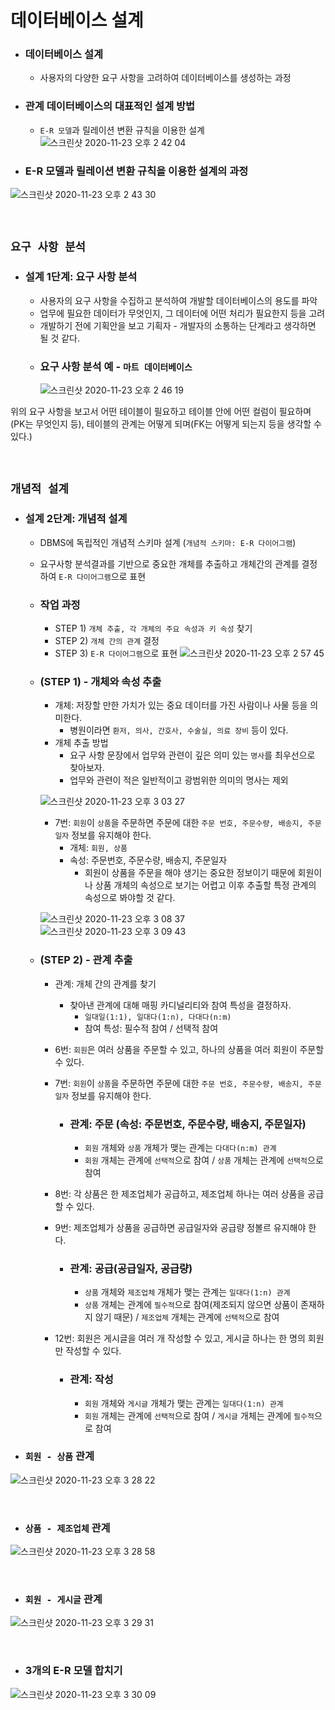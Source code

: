 # 데이터베이스 설계

- ### 데이터베이스 설계
    - 사용자의 다양한 요구 사항을 고려하여 데이터베이스를 생성하는 과정
    
- ### 관계 데이터베이스의 대표적인 설계 방법
    - `E-R 모델`과 릴레이션 변환 규칙을 이용한 설계
    ![스크린샷 2020-11-23 오후 2 42 04](https://user-images.githubusercontent.com/45676906/99932029-18d8b180-2d9a-11eb-8b76-86174fa199f9.png)
    
    
- ### E-R 모델과 릴레이션 변환 규칙을 이용한 설계의 과정

![스크린샷 2020-11-23 오후 2 43 30](https://user-images.githubusercontent.com/45676906/99932072-432a6f00-2d9a-11eb-9091-ba344f610a64.png)

<br>

## `요구 사항 분석`

- ### 설계 1단계: 요구 사항 분석
    - 사용자의 요구 사항을 수집하고 분석하여 개발할 데이터베이스의 용도를 파악
    - 업무에 필요한 데이터가 무엇인지, 그 데이터에 어떤 처리가 필요한지 등을 고려
    - 개발하기 전에 기획안을 보고 기획자 - 개발자의 소통하는 단계라고 생각하면 될 것 같다.
    - ### 요구 사항 분석 예 - `마트 데이터베이스`
        ![스크린샷 2020-11-23 오후 2 46 19](https://user-images.githubusercontent.com/45676906/99932176-a7e5c980-2d9a-11eb-9685-2386908b5279.png)
        
위의 요구 사항을 보고서 어떤 테이블이 필요하고 테이블 안에 어떤 컬럼이 필요하며(PK는 무엇인지 등), 테이블의 관계는 어떻게 되며(FK는 어떻게 되는지 등을 생각할 수 있다.)

<br>

## `개념적 설계`

- ### 설계 2단계: 개념적 설계
    - DBMS에 독립적인 개념적 스키마 설계 (`개념적 스키마: E-R 다이어그램`)
    - 요구사항 분석결과를 기반으로 중요한 개체를 추출하고 개체간의 관계를 결정하여 `E-R 다이어그램`으로 표현
    - ### 작업 과정
        - STEP 1) `개체 추출, 각 개체의 주요 속성과 키 속성` 찾기
        - STEP 2) `개체 간의 관계` 결정
        - STEP 3) `E-R 다이어그램`으로 표현
        ![스크린샷 2020-11-23 오후 2 57 45](https://user-images.githubusercontent.com/45676906/99932710-40307e00-2d9c-11eb-91c4-1787b53ff04f.png)
    
    - ### (STEP 1) - 개체와 속성 추출    
        - 개체: 저장할 만한 가치가 있는 중요 데이터를 가진 사람이나 사물 등을 의미한다.
            - 병원이라면 `환저, 의사, 간호사, 수술실, 의료 장비` 등이 있다.
        - 개체 추출 방법
            - 요구 사항 문장에서 업무와 관련이 깊은 의미 있는 `명사`를 최우선으로 찾아보자.
            - 업무와 관련이 적은 일반적이고 광범위한 의미의 명사는 제외
           
       ![스크린샷 2020-11-23 오후 3 03 27](https://user-images.githubusercontent.com/45676906/99932989-0ca22380-2d9d-11eb-8d22-189813aacc14.png)
        
       - 7번: `회원`이 `상품`을 주문하면 주문에 대한 `주문 번호, 주문수량, 배송지, 주문일자` 정보를 유지해야 한다.
            - 개체: `회원, 상품`
            - 속성: 주문번호, 주문수량, 배송지, 주문일자
                - 회원이 상품을 주문을 해야 생기는 중요한 정보이기 때문에 회원이나 상품 개체의 속성으로 보기는 어렵고 이후 추출할 특정 관계의 속성으로 봐야할 것 같다.
                
       ![스크린샷 2020-11-23 오후 3 08 37](https://user-images.githubusercontent.com/45676906/99933232-c4cfcc00-2d9d-11eb-9ffa-2897395d9a30.png)
       ![스크린샷 2020-11-23 오후 3 09 43](https://user-images.githubusercontent.com/45676906/99933281-eb8e0280-2d9d-11eb-814d-35b60fa42def.png)

   - ### (STEP 2) - 관계 추출
        - 관계: 개체 간의 관계를 찾기
            - 찾아낸 관계에 대해 매핑 카디널리티와 참여 특성을 결정하자.
                - `일대일(1:1), 일대다(1:n), 다대다(n:m)`
                - 참여 특성: 필수적 참여 / 선택적 참여
                
        - 6번: `회원`은 여러 상품을 주문할 수 있고, 하나의 상품을 여러 회원이 주문할 수 있다.
        - 7번: `회원`이 `상품`을 주문하면 주문에 대한 `주문 번호, 주문수량, 배송지, 주문일자` 정보를 유지해야 한다.              
            - ### 관계: 주문 (속성: 주문번호, 주문수량, 배송지, 주문일자)
                - `회원` 개체와 `상품` 개체가 맺는 관계는 `다대다(n:m) 관계`
                - `회원` 개체는 관계에 `선택적`으로 참여 / `상품` 개체는 관계에 `선택적`으로 참여       
           
        - 8번: 각 상품은 한 제조업체가 공급하고, 제조업체 하나는 여러 상품을 공급할 수 있다.
        - 9번: 제조업체가 상품을 공급하면 공급일자와 공급량 정볼르 유지해야 한다.
            - ### 관계: 공급(공급일자, 공급량)
                - `상품` 개체와 `제조업체` 개체가 맺는 관계는 `일대다(1:n) 관계`
                - `상품` 개체는 관계에 `필수적`으로 참여(제조되지 않으면 상품이 존재하지 않기 때문) / `제조업체` 개체는 관계에 `선택적`으로 참여
    
        - 12번: 회원은 게시글을 여러 개 작성할 수 있고, 게시글 하나는 한 명의 회원만 작성할 수 있다.
            - ### 관계: 작성
                - `회원` 개체와 `게시글` 개체가 맺는 관계는 `일대다(1:n) 관계`
                - `회원` 개체는 관계에 `선택적`으로 참여 / `게시글` 개체는 관계에 `필수적`으로 참여

- ### `회원 - 상품` 관계

![스크린샷 2020-11-23 오후 3 28 22](https://user-images.githubusercontent.com/45676906/99934149-8687dc00-2da0-11eb-83a8-f25b48c1ba4d.png)

<br>

- ### `상품 - 제조업체` 관계

![스크린샷 2020-11-23 오후 3 28 58](https://user-images.githubusercontent.com/45676906/99934181-9d2e3300-2da0-11eb-8995-80da11252e5c.png)

<br>

- ### `회원 - 게시글` 관계

![스크린샷 2020-11-23 오후 3 29 31](https://user-images.githubusercontent.com/45676906/99934209-afa86c80-2da0-11eb-81c4-7b9908e57708.png)

<br>

- ###  3개의 E-R 모델 합치기

![스크린샷 2020-11-23 오후 3 30 09](https://user-images.githubusercontent.com/45676906/99934236-c77ff080-2da0-11eb-88e6-006e314e71d1.png)


